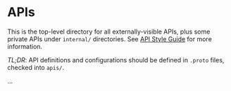 # APIs

This is the top-level directory for all externally-visible APIs, plus some
private APIs under `internal/` directories.
See [API Style Guide](docs/apistyle.md) for more information.

*TL;DR*: API definitions and configurations should be defined in `.proto` files,
checked into `apis/`.

...
